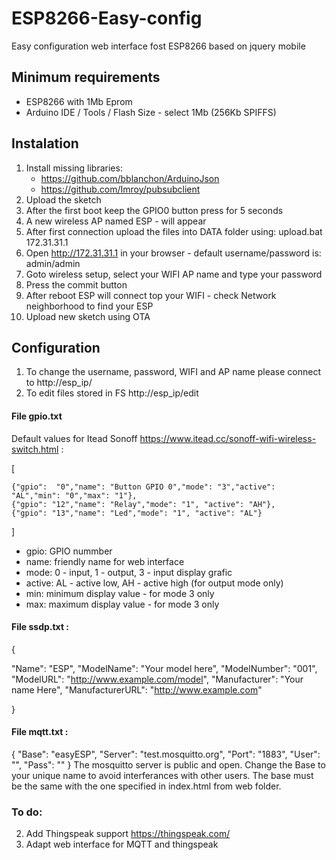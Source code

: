 # ESP8266-Easy-config
Easy configuration web interface fost ESP8266 based on jquery mobile

## Minimum requirements
* ESP8266 with 1Mb Eprom
* Arduino IDE / Tools / Flash Size - select 1Mb (256Kb SPIFFS)

## Instalation
1. Install missing libraries:
   * https://github.com/bblanchon/ArduinoJson
   * https://github.com/Imroy/pubsubclient
2. Upload the sketch
3. After the first boot keep the GPIO0 button press for 5 seconds
4. A new wireless AP named ESP - <sn> will appear 
5. After first connection upload the files into DATA folder using: upload.bat 172.31.31.1
6. Open http://172.31.31.1 in your browser - default username/password is: admin/admin
7. Goto wireless setup, select your WIFI AP name and type your password
8. Press the commit button
9. After reboot ESP will connect top your WIFI - check Network neighborhood to find your ESP
10. Upload new sketch using OTA

## Configuration 
1. To change the username, password, WIFI and AP name please connect to http://esp_ip/
2. To edit files stored in FS http://esp_ip/edit

#### File gpio.txt 
Default values for Itead Sonoff https://www.itead.cc/sonoff-wifi-wireless-switch.html :

[

	{"gpio":  "0","name": "Button GPIO 0","mode": "3","active": "AL","min": "0","max": "1"},
	{"gpio": "12","name": "Relay","mode": "1", "active": "AH"},
	{"gpio": "13","name": "Led","mode": "1", "active": "AL"}
	
]

* gpio: GPIO nummber
* name: friendly name for web interface
* mode: 0 - input, 1 - output, 3 - input display grafic
* active: AL - active low, AH - active high (for output mode only)
* min: minimum display value - for mode 3 only
* max: maximum display value - for mode 3 only

#### File ssdp.txt :
{

  "Name": "ESP",
  "ModelName": "Your model here",
  "ModelNumber": "001",
  "ModelURL": "http://www.example.com/model",
  "Manufacturer": "Your name Here",
  "ManufacturerURL": "http://www.example.com"

}

#### File mqtt.txt :
{
  "Base": "easyESP",
  "Server": "test.mosquitto.org",
  "Port": "1883",
  "User": "",
  "Pass": ""
}
The mosquitto server is public and open. Change the Base to your unique name to avoid interferances with other users.
The base must be the same with the one specified in index.html from web folder.

### To do:

2. Add Thingspeak support https://thingspeak.com/
3. Adapt web interface for MQTT and thingspeak



